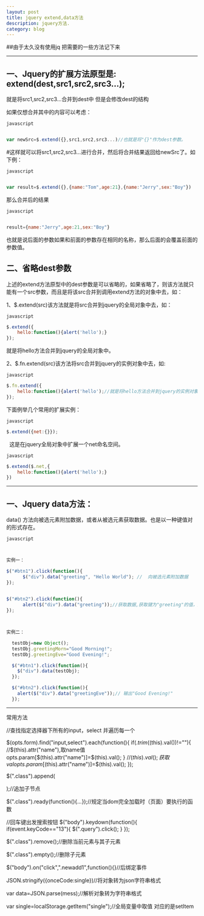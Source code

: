 ```yaml
---
layout: post
title: jquery extend,data方法
description: jquery方法.
category: blog
---
```


##由于太久没有使用jq 把需要的一些方法记下来

---

一、Jquery的扩展方法原型是: extend(dest,src1,src2,src3...);
---


就是将src1,src2,src3...合并到dest中 但是会修改dest的结构

如果仅想合并其中的内容可以考虑：

``` javascript ```


``` javascript 

var newSrc=$.extend({},src1,src2,src3...)//也就是将"{}"作为dest参数。

```


#这样就可以将src1,src2,src3...进行合并，然后将合并结果返回给newSrc了。如下例：

``` javascript ```


``` javascript 

var result=$.extend({},{name:"Tom",age:21},{name:"Jerry",sex:"Boy"}) 

```

那么合并后的结果


``` javascript ```


``` javascript 

result={name:"Jerry",age:21,sex:"Boy"}

```

也就是说后面的参数如果和前面的参数存在相同的名称，那么后面的会覆盖前面的参数值。



二、省略dest参数
---

上述的extend方法原型中的dest参数是可以省略的，如果省略了，则该方法就只能有一个src参数，而且是将该src合并到调用extend方法的对象中去，如：

1、$.extend(src)该方法就是将src合并到jquery的全局对象中去，如：

``` javascript ```


``` javascript 
$.extend({
	hello:function(){alert('hello');}
});

```

就是将hello方法合并到jquery的全局对象中。

2、$.fn.extend(src)该方法将src合并到jquery的实例对象中去，如:

``` javascript ```


``` javascript 
$.fn.extend({
	hello:function(){alert('hello');//就是将hello方法合并到jquery的实例对象中。}
});

```
下面例举几个常用的扩展实例：

``` javascript ```


``` javascript 
$.extend({net:{}});

```
 
这是在jquery全局对象中扩展一个net命名空间。



``` javascript ```


``` javascript 
$.extend($.net,{
	hello:function(){alert('hello');}
})

``` 

---

一、Jquery  data方法：
---

data() 方法向被选元素附加数据，或者从被选元素获取数据。也是以一种键值对的形式存在。
 



``` javascript ```


``` javascript 


实例一：

$("#btn1").click(function(){ 
      $("div").data("greeting", "Hello World"); //  向被选元素附加数据
});
 

$("#btn2").click(function(){ 
      alert($("div").data("greeting"));//获取数据,获取键为"greeting"的值，应该为Hello World
});



实例二：

  testObj=new Object();
  testObj.greetingMorn="Good Morning!";
  testObj.greetingEve="Good Evening!";

  $("#btn1").click(function(){
    $("div").data(testObj);
  });

  $("#btn2").click(function(){
    alert($("div").data("greetingEve"));// 输出"Good Evening!"
  });

```




---
常用方法

//查找指定选择器下所有的input，select 并遍历每一个

$(opts.form).find("input,select").each(function(){
        		if($.trim($(this).val())!=""){
					//$(this).attr("name"),取name值
        			opts.param[$(this).attr("name")]=$(this).val();
        		}
				//$(this).val(); 获取val
        		opts.param[$(this).attr("name")]=$(this).val();
        	});
			

$(".class").append(<div><div>);//追加子节点	

$(".class").ready(function(){...});//规定当dom完全加载时（页面）要执行的函数

//回车键出发搜索按钮
    $("body").keydown(function(){
    	if(event.keyCode=="13"){
    		$(".query").click();
    	}
    	});
		
$(".class").remove();//删除当前元素与其子元素

$(".class").empty();//删除子元素


$("body").on("click",".newadd1",function(){}//后绑定事件


JSON.stringify({onceCode:single})//将对象转为json字符串格式

var data=JSON.parse(mess);//解析对象转为字符串格式


var single=localStorage.getItem("single");//全局变量中取值 对应的是setItem		
   







[Mukosame]:    http://sun035.github.io  "Mukosame"
